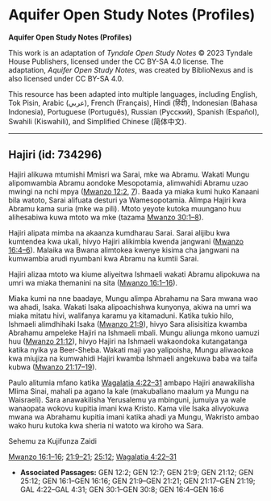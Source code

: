 # Aquifer Open Study Notes (Profiles)

**Aquifer Open Study Notes (Profiles)**

This work is an adaptation of *Tyndale Open Study Notes* © 2023 Tyndale House Publishers, licensed under the CC BY\-SA 4\.0 license. The adaptation, *Aquifer Open Study Notes*, was created by BiblioNexus and is also licensed under CC BY\-SA 4\.0\.

This resource has been adapted into multiple languages, including English, Tok Pisin, Arabic (عربي), French (Français), Hindi (हिंदी), Indonesian (Bahasa Indonesia), Portuguese (Português), Russian (Русский), Spanish (Español), Swahili (Kiswahili), and Simplified Chinese (简体中文).



--------------------------------

## Hajiri (id: 734296)

Hajiri alikuwa mtumishi Mmisri wa Sarai, mke wa Abramu. Wakati Mungu alipomwambia Abramu aondoke Mesopotamia, alimwahidi Abramu uzao mwingi na nchi mpya ([Mwanzo 12:2](https://ref.ly/Gen12:2), [7](https://ref.ly/Gen12:7)). Baada ya miaka kumi huko Kanaani bila watoto, Sarai alifuata desturi ya Wamesopotamia. Alimpa Hajiri kwa Abramu kama suria (mke wa pili). Mtoto yeyote kutoka muungano huu alihesabiwa kuwa mtoto wa mke (tazama [Mwanzo 30:1–8](https://ref.ly/Gen30:1-Gen30:8)).

Hajiri alipata mimba na akaanza kumdharau Sarai. Sarai alijibu kwa kumtendea kwa ukali, hivyo Hajiri alikimbia kwenda jangwani ([Mwanzo 16:4–6](https://ref.ly/Gen16:4-Gen16:6)). Malaika wa Bwana alimtokea kwenye kisima cha jangwani na kumwambia arudi nyumbani kwa Abramu na kumtii Sarai.

Hajiri alizaa mtoto wa kiume aliyeitwa Ishmaeli wakati Abramu alipokuwa na umri wa miaka themanini na sita ([Mwanzo 16:1–16](https://ref.ly/Gen16:1-Gen16:16)).

Miaka kumi na nne baadaye, Mungu alimpa Abrahamu na Sara mwana wao wa ahadi, Isaka. Wakati Isaka alipoachishwa kunyonya, akiwa na umri wa miaka mitatu hivi, walifanya karamu ya kitamaduni. Katika tukio hilo, Ishmaeli alimdhihaki Isaka ([Mwanzo 21:9](https://ref.ly/Gen21:9)), hivyo Sara alisisitiza kwamba Abrahamu ampeleke Hajiri na Ishmaeli mbali. Mungu aliunga mkono uamuzi huu ([Mwanzo 21:12](https://ref.ly/Gen21:12)), hivyo Hajiri na Ishmaeli wakaondoka kutangatanga katika nyika ya Beer\-Sheba. Wakati maji yao yalipoisha, Mungu aliwaokoa kwa miujiza na kumwahidi Hajiri kwamba Ishmaeli angekuwa baba wa taifa kubwa ([Mwanzo 21:17–19](https://ref.ly/Gen21:17-Gen21:19)).

Paulo alitumia mfano katika [Wagalatia 4:22–31](https://ref.ly/Gal4:22-Gal4:31) ambapo Hajiri anawakilisha Mlima Sinai, mahali pa agano la kale (makubaliano maalum ya Mungu na Waisraeli). Sara anawakilisha Yerusalemu ya mbinguni, jumuiya ya wale wanaopata wokovu kupitia imani kwa Kristo. Kama vile Isaka alivyokuwa mwana wa Abrahamu kupitia imani katika ahadi ya Mungu, Wakristo ambao wako huru kutoka kwa sheria ni watoto wa kiroho wa Sara.

Sehemu za Kujifunza Zaidi

[Mwanzo 16:1–16](https://ref.ly/Gen16:1-Gen16:16); [21:9–21](https://ref.ly/Gen21:9-Gen21:21); [25:12](https://ref.ly/Gen25:12); [Wagalatia 4:22–31](https://ref.ly/Gal4:22-Gal4:31)

* **Associated Passages:** GEN 12:2; GEN 12:7; GEN 21:9; GEN 21:12; GEN 25:12; GEN 16:1–GEN 16:16; GEN 21:9–GEN 21:21; GEN 21:17–GEN 21:19; GAL 4:22–GAL 4:31; GEN 30:1–GEN 30:8; GEN 16:4–GEN 16:6

